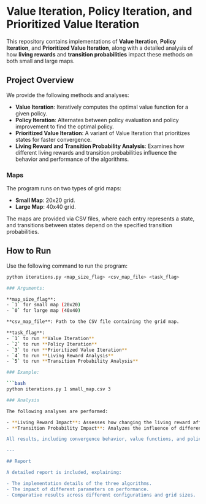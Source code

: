 # Value Iteration, Policy Iteration, and Prioritized Value Iteration

This repository contains implementations of **Value Iteration**, **Policy Iteration**, and **Prioritized Value Iteration**, along with a detailed analysis of how **living rewards** and **transition probabilities** impact these methods on both small and large maps.

## Project Overview

We provide the following methods and analyses:
- **Value Iteration**: Iteratively computes the optimal value function for a given policy.
- **Policy Iteration**: Alternates between policy evaluation and policy improvement to find the optimal policy.
- **Prioritized Value Iteration**: A variant of Value Iteration that prioritizes states for faster convergence.
- **Living Reward and Transition Probability Analysis**: Examines how different living rewards and transition probabilities influence the behavior and performance of the algorithms.

### Maps
The program runs on two types of grid maps:
- **Small Map**: 20x20 grid.
- **Large Map**: 40x40 grid.

The maps are provided via CSV files, where each entry represents a state, and transitions between states depend on the specified transition probabilities.

## How to Run

Use the following command to run the program:

```bash
python iterations.py <map_size_flag> <csv_map_file> <task_flag>

### Arguments:

**map_size_flag**:
- `1` for small map (20x20)
- `0` for large map (40x40)

**csv_map_file**: Path to the CSV file containing the grid map.

**task_flag**:
- `1` to run **Value Iteration**
- `2` to run **Policy Iteration**
- `3` to run **Prioritized Value Iteration**
- `4` to run **Living Reward Analysis**
- `5` to run **Transition Probability Analysis**

### Example:

```bash
python iterations.py 1 small_map.csv 3

### Analysis

The following analyses are performed:

- **Living Reward Impact**: Assesses how changing the living reward affects the optimal policies and value functions.
- **Transition Probability Impact**: Analyzes the influence of different transition probabilities (S, A, S') on the performance of the algorithms.

All results, including convergence behavior, value functions, and policy visualizations, are presented in the final report.

---

## Report

A detailed report is included, explaining:

- The implementation details of the three algorithms.
- The impact of different parameters on performance.
- Comparative results across different configurations and grid sizes.
